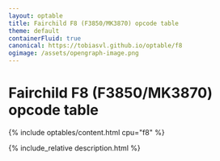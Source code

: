 ```yaml
---
layout: optable
title: Fairchild F8 (F3850/MK3870) opcode table
theme: default
containerFluid: true
canonical: https://tobiasvl.github.io/optable/f8
ogimage: /assets/opengraph-image.png
---
```


<h1>Fairchild F8 (F3850/MK3870) opcode table<!-- (<a href="{{ "/Opcodes.json" | relative_url }}">JSON</a>)--></h1>

{% include optables/content.html cpu="f8" %}

{% include_relative description.html %}
